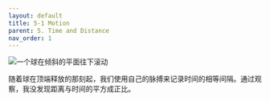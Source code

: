 ```yaml
---
layout: default
title: 5-1 Motion
parent: 5. Time and Distance
nav_order: 1
---
```

![一个球在倾斜的平面往下滚动](/notes-of-feynman-lectures-on-physics/assets/volume-1/fig-5-1.png)

随着球在顶端释放的那刻起，我们使用自己的脉搏来记录时间的相等间隔。通过观察，我没发现距离与时间的平方成正比。
